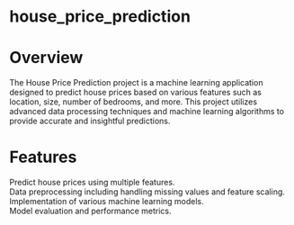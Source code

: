 # house_price_prediction
# Overview<br>
The House Price Prediction project is a machine learning application designed to predict house prices based on various features such as location, size, number of bedrooms, and more. This project utilizes advanced data processing techniques and machine learning algorithms to provide accurate and insightful predictions.<br>

# Features<br>
Predict house prices using multiple features.<br>
Data preprocessing including handling missing values and feature scaling.<br>
Implementation of various machine learning models.<br>
Model evaluation and performance metrics.
